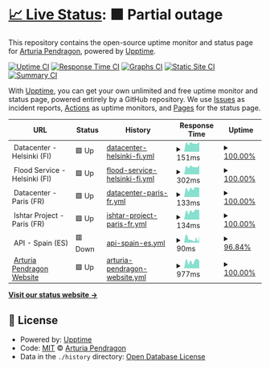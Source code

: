 # [📈 Live Status](https://ArturiaPendragon.github.io/uptime-status): <!--live status--> **🟧 Partial outage**

This repository contains the open-source uptime monitor and status page for [Arturia Pendragon](https://ArturiaPendragon.github.io/uptime-status), powered by [Upptime](https://github.com/upptime/upptime).

[![Uptime CI](https://github.com/ArturiaPendragon/uptime-status/workflows/Uptime%20CI/badge.svg)](https://github.com/ArturiaPendragon/uptime-status/actions?query=workflow%3A%22Uptime+CI%22)
[![Response Time CI](https://github.com/ArturiaPendragon/uptime-status/workflows/Response%20Time%20CI/badge.svg)](https://github.com/ArturiaPendragon/uptime-status/actions?query=workflow%3A%22Response+Time+CI%22)
[![Graphs CI](https://github.com/ArturiaPendragon/uptime-status/workflows/Graphs%20CI/badge.svg)](https://github.com/ArturiaPendragon/uptime-status/actions?query=workflow%3A%22Graphs+CI%22)
[![Static Site CI](https://github.com/ArturiaPendragon/uptime-status/workflows/Static%20Site%20CI/badge.svg)](https://github.com/ArturiaPendragon/uptime-status/actions?query=workflow%3A%22Static+Site+CI%22)
[![Summary CI](https://github.com/ArturiaPendragon/uptime-status/workflows/Summary%20CI/badge.svg)](https://github.com/ArturiaPendragon/uptime-status/actions?query=workflow%3A%22Summary+CI%22)

With [Upptime](https://upptime.js.org), you can get your own unlimited and free uptime monitor and status page, powered entirely by a GitHub repository. We use [Issues](https://github.com/ArturiaPendragon/uptime-status/issues) as incident reports, [Actions](https://github.com/ArturiaPendragon/uptime-status/actions) as uptime monitors, and [Pages](https://ArturiaPendragon.github.io/uptime-status) for the status page.

<!--start: status pages-->
<!-- This summary is generated by Upptime (https://github.com/upptime/upptime) -->
<!-- Do not edit this manually, your changes will be overwritten -->
<!-- prettier-ignore -->
| URL | Status | History | Response Time | Uptime |
| --- | ------ | ------- | ------------- | ------ |
| <img alt="" src="https://findicons.com/files/icons/2118/nuvola/128/server.png" height="13"> Datacenter - Helsinki (FI) | 🟩 Up | [datacenter-helsinki-fi.yml](https://github.com/ArturiaPendragon/uptime-status/commits/HEAD/history/datacenter-helsinki-fi.yml) | <details><summary><img alt="Response time graph" src="./graphs/datacenter-helsinki-fi/response-time-week.png" height="20"> 151ms</summary><br><a href="https://ArturiaPendragon.github.io/uptime-status/history/datacenter-helsinki-fi"><img alt="Response time 138" src="https://img.shields.io/endpoint?url=https%3A%2F%2Fraw.githubusercontent.com%2FArturiaPendragon%2Fuptime-status%2FHEAD%2Fapi%2Fdatacenter-helsinki-fi%2Fresponse-time.json"></a><br><a href="https://ArturiaPendragon.github.io/uptime-status/history/datacenter-helsinki-fi"><img alt="24-hour response time 176" src="https://img.shields.io/endpoint?url=https%3A%2F%2Fraw.githubusercontent.com%2FArturiaPendragon%2Fuptime-status%2FHEAD%2Fapi%2Fdatacenter-helsinki-fi%2Fresponse-time-day.json"></a><br><a href="https://ArturiaPendragon.github.io/uptime-status/history/datacenter-helsinki-fi"><img alt="7-day response time 151" src="https://img.shields.io/endpoint?url=https%3A%2F%2Fraw.githubusercontent.com%2FArturiaPendragon%2Fuptime-status%2FHEAD%2Fapi%2Fdatacenter-helsinki-fi%2Fresponse-time-week.json"></a><br><a href="https://ArturiaPendragon.github.io/uptime-status/history/datacenter-helsinki-fi"><img alt="30-day response time 136" src="https://img.shields.io/endpoint?url=https%3A%2F%2Fraw.githubusercontent.com%2FArturiaPendragon%2Fuptime-status%2FHEAD%2Fapi%2Fdatacenter-helsinki-fi%2Fresponse-time-month.json"></a><br><a href="https://ArturiaPendragon.github.io/uptime-status/history/datacenter-helsinki-fi"><img alt="1-year response time 138" src="https://img.shields.io/endpoint?url=https%3A%2F%2Fraw.githubusercontent.com%2FArturiaPendragon%2Fuptime-status%2FHEAD%2Fapi%2Fdatacenter-helsinki-fi%2Fresponse-time-year.json"></a></details> | <details><summary><a href="https://ArturiaPendragon.github.io/uptime-status/history/datacenter-helsinki-fi">100.00%</a></summary><a href="https://ArturiaPendragon.github.io/uptime-status/history/datacenter-helsinki-fi"><img alt="All-time uptime 99.68%" src="https://img.shields.io/endpoint?url=https%3A%2F%2Fraw.githubusercontent.com%2FArturiaPendragon%2Fuptime-status%2FHEAD%2Fapi%2Fdatacenter-helsinki-fi%2Fuptime.json"></a><br><a href="https://ArturiaPendragon.github.io/uptime-status/history/datacenter-helsinki-fi"><img alt="24-hour uptime 100.00%" src="https://img.shields.io/endpoint?url=https%3A%2F%2Fraw.githubusercontent.com%2FArturiaPendragon%2Fuptime-status%2FHEAD%2Fapi%2Fdatacenter-helsinki-fi%2Fuptime-day.json"></a><br><a href="https://ArturiaPendragon.github.io/uptime-status/history/datacenter-helsinki-fi"><img alt="7-day uptime 100.00%" src="https://img.shields.io/endpoint?url=https%3A%2F%2Fraw.githubusercontent.com%2FArturiaPendragon%2Fuptime-status%2FHEAD%2Fapi%2Fdatacenter-helsinki-fi%2Fuptime-week.json"></a><br><a href="https://ArturiaPendragon.github.io/uptime-status/history/datacenter-helsinki-fi"><img alt="30-day uptime 100.00%" src="https://img.shields.io/endpoint?url=https%3A%2F%2Fraw.githubusercontent.com%2FArturiaPendragon%2Fuptime-status%2FHEAD%2Fapi%2Fdatacenter-helsinki-fi%2Fuptime-month.json"></a><br><a href="https://ArturiaPendragon.github.io/uptime-status/history/datacenter-helsinki-fi"><img alt="1-year uptime 99.57%" src="https://img.shields.io/endpoint?url=https%3A%2F%2Fraw.githubusercontent.com%2FArturiaPendragon%2Fuptime-status%2FHEAD%2Fapi%2Fdatacenter-helsinki-fi%2Fuptime-year.json"></a></details>
| <img alt="" src="https://raw.githubusercontent.com/jesec/flood/master/flood.svg" height="13"> Flood Service - Helsinki (FI) | 🟩 Up | [flood-service-helsinki-fi.yml](https://github.com/ArturiaPendragon/uptime-status/commits/HEAD/history/flood-service-helsinki-fi.yml) | <details><summary><img alt="Response time graph" src="./graphs/flood-service-helsinki-fi/response-time-week.png" height="20"> 302ms</summary><br><a href="https://ArturiaPendragon.github.io/uptime-status/history/flood-service-helsinki-fi"><img alt="Response time 305" src="https://img.shields.io/endpoint?url=https%3A%2F%2Fraw.githubusercontent.com%2FArturiaPendragon%2Fuptime-status%2FHEAD%2Fapi%2Fflood-service-helsinki-fi%2Fresponse-time.json"></a><br><a href="https://ArturiaPendragon.github.io/uptime-status/history/flood-service-helsinki-fi"><img alt="24-hour response time 351" src="https://img.shields.io/endpoint?url=https%3A%2F%2Fraw.githubusercontent.com%2FArturiaPendragon%2Fuptime-status%2FHEAD%2Fapi%2Fflood-service-helsinki-fi%2Fresponse-time-day.json"></a><br><a href="https://ArturiaPendragon.github.io/uptime-status/history/flood-service-helsinki-fi"><img alt="7-day response time 302" src="https://img.shields.io/endpoint?url=https%3A%2F%2Fraw.githubusercontent.com%2FArturiaPendragon%2Fuptime-status%2FHEAD%2Fapi%2Fflood-service-helsinki-fi%2Fresponse-time-week.json"></a><br><a href="https://ArturiaPendragon.github.io/uptime-status/history/flood-service-helsinki-fi"><img alt="30-day response time 274" src="https://img.shields.io/endpoint?url=https%3A%2F%2Fraw.githubusercontent.com%2FArturiaPendragon%2Fuptime-status%2FHEAD%2Fapi%2Fflood-service-helsinki-fi%2Fresponse-time-month.json"></a><br><a href="https://ArturiaPendragon.github.io/uptime-status/history/flood-service-helsinki-fi"><img alt="1-year response time 306" src="https://img.shields.io/endpoint?url=https%3A%2F%2Fraw.githubusercontent.com%2FArturiaPendragon%2Fuptime-status%2FHEAD%2Fapi%2Fflood-service-helsinki-fi%2Fresponse-time-year.json"></a></details> | <details><summary><a href="https://ArturiaPendragon.github.io/uptime-status/history/flood-service-helsinki-fi">100.00%</a></summary><a href="https://ArturiaPendragon.github.io/uptime-status/history/flood-service-helsinki-fi"><img alt="All-time uptime 97.21%" src="https://img.shields.io/endpoint?url=https%3A%2F%2Fraw.githubusercontent.com%2FArturiaPendragon%2Fuptime-status%2FHEAD%2Fapi%2Fflood-service-helsinki-fi%2Fuptime.json"></a><br><a href="https://ArturiaPendragon.github.io/uptime-status/history/flood-service-helsinki-fi"><img alt="24-hour uptime 100.00%" src="https://img.shields.io/endpoint?url=https%3A%2F%2Fraw.githubusercontent.com%2FArturiaPendragon%2Fuptime-status%2FHEAD%2Fapi%2Fflood-service-helsinki-fi%2Fuptime-day.json"></a><br><a href="https://ArturiaPendragon.github.io/uptime-status/history/flood-service-helsinki-fi"><img alt="7-day uptime 100.00%" src="https://img.shields.io/endpoint?url=https%3A%2F%2Fraw.githubusercontent.com%2FArturiaPendragon%2Fuptime-status%2FHEAD%2Fapi%2Fflood-service-helsinki-fi%2Fuptime-week.json"></a><br><a href="https://ArturiaPendragon.github.io/uptime-status/history/flood-service-helsinki-fi"><img alt="30-day uptime 100.00%" src="https://img.shields.io/endpoint?url=https%3A%2F%2Fraw.githubusercontent.com%2FArturiaPendragon%2Fuptime-status%2FHEAD%2Fapi%2Fflood-service-helsinki-fi%2Fuptime-month.json"></a><br><a href="https://ArturiaPendragon.github.io/uptime-status/history/flood-service-helsinki-fi"><img alt="1-year uptime 99.87%" src="https://img.shields.io/endpoint?url=https%3A%2F%2Fraw.githubusercontent.com%2FArturiaPendragon%2Fuptime-status%2FHEAD%2Fapi%2Fflood-service-helsinki-fi%2Fuptime-year.json"></a></details>
| <img alt="" src="https://findicons.com/files/icons/2118/nuvola/128/server.png" height="13"> Datacenter - Paris (FR) | 🟩 Up | [datacenter-paris-fr.yml](https://github.com/ArturiaPendragon/uptime-status/commits/HEAD/history/datacenter-paris-fr.yml) | <details><summary><img alt="Response time graph" src="./graphs/datacenter-paris-fr/response-time-week.png" height="20"> 133ms</summary><br><a href="https://ArturiaPendragon.github.io/uptime-status/history/datacenter-paris-fr"><img alt="Response time 113" src="https://img.shields.io/endpoint?url=https%3A%2F%2Fraw.githubusercontent.com%2FArturiaPendragon%2Fuptime-status%2FHEAD%2Fapi%2Fdatacenter-paris-fr%2Fresponse-time.json"></a><br><a href="https://ArturiaPendragon.github.io/uptime-status/history/datacenter-paris-fr"><img alt="24-hour response time 146" src="https://img.shields.io/endpoint?url=https%3A%2F%2Fraw.githubusercontent.com%2FArturiaPendragon%2Fuptime-status%2FHEAD%2Fapi%2Fdatacenter-paris-fr%2Fresponse-time-day.json"></a><br><a href="https://ArturiaPendragon.github.io/uptime-status/history/datacenter-paris-fr"><img alt="7-day response time 133" src="https://img.shields.io/endpoint?url=https%3A%2F%2Fraw.githubusercontent.com%2FArturiaPendragon%2Fuptime-status%2FHEAD%2Fapi%2Fdatacenter-paris-fr%2Fresponse-time-week.json"></a><br><a href="https://ArturiaPendragon.github.io/uptime-status/history/datacenter-paris-fr"><img alt="30-day response time 108" src="https://img.shields.io/endpoint?url=https%3A%2F%2Fraw.githubusercontent.com%2FArturiaPendragon%2Fuptime-status%2FHEAD%2Fapi%2Fdatacenter-paris-fr%2Fresponse-time-month.json"></a><br><a href="https://ArturiaPendragon.github.io/uptime-status/history/datacenter-paris-fr"><img alt="1-year response time 112" src="https://img.shields.io/endpoint?url=https%3A%2F%2Fraw.githubusercontent.com%2FArturiaPendragon%2Fuptime-status%2FHEAD%2Fapi%2Fdatacenter-paris-fr%2Fresponse-time-year.json"></a></details> | <details><summary><a href="https://ArturiaPendragon.github.io/uptime-status/history/datacenter-paris-fr">100.00%</a></summary><a href="https://ArturiaPendragon.github.io/uptime-status/history/datacenter-paris-fr"><img alt="All-time uptime 99.68%" src="https://img.shields.io/endpoint?url=https%3A%2F%2Fraw.githubusercontent.com%2FArturiaPendragon%2Fuptime-status%2FHEAD%2Fapi%2Fdatacenter-paris-fr%2Fuptime.json"></a><br><a href="https://ArturiaPendragon.github.io/uptime-status/history/datacenter-paris-fr"><img alt="24-hour uptime 100.00%" src="https://img.shields.io/endpoint?url=https%3A%2F%2Fraw.githubusercontent.com%2FArturiaPendragon%2Fuptime-status%2FHEAD%2Fapi%2Fdatacenter-paris-fr%2Fuptime-day.json"></a><br><a href="https://ArturiaPendragon.github.io/uptime-status/history/datacenter-paris-fr"><img alt="7-day uptime 100.00%" src="https://img.shields.io/endpoint?url=https%3A%2F%2Fraw.githubusercontent.com%2FArturiaPendragon%2Fuptime-status%2FHEAD%2Fapi%2Fdatacenter-paris-fr%2Fuptime-week.json"></a><br><a href="https://ArturiaPendragon.github.io/uptime-status/history/datacenter-paris-fr"><img alt="30-day uptime 100.00%" src="https://img.shields.io/endpoint?url=https%3A%2F%2Fraw.githubusercontent.com%2FArturiaPendragon%2Fuptime-status%2FHEAD%2Fapi%2Fdatacenter-paris-fr%2Fuptime-month.json"></a><br><a href="https://ArturiaPendragon.github.io/uptime-status/history/datacenter-paris-fr"><img alt="1-year uptime 99.57%" src="https://img.shields.io/endpoint?url=https%3A%2F%2Fraw.githubusercontent.com%2FArturiaPendragon%2Fuptime-status%2FHEAD%2Fapi%2Fdatacenter-paris-fr%2Fuptime-year.json"></a></details>
| <img alt="" src="https://docs.nest.land/img/logo.svg" height="13"> Ishtar Project - Paris (FR) | 🟩 Up | [ishtar-project-paris-fr.yml](https://github.com/ArturiaPendragon/uptime-status/commits/HEAD/history/ishtar-project-paris-fr.yml) | <details><summary><img alt="Response time graph" src="./graphs/ishtar-project-paris-fr/response-time-week.png" height="20"> 134ms</summary><br><a href="https://ArturiaPendragon.github.io/uptime-status/history/ishtar-project-paris-fr"><img alt="Response time 114" src="https://img.shields.io/endpoint?url=https%3A%2F%2Fraw.githubusercontent.com%2FArturiaPendragon%2Fuptime-status%2FHEAD%2Fapi%2Fishtar-project-paris-fr%2Fresponse-time.json"></a><br><a href="https://ArturiaPendragon.github.io/uptime-status/history/ishtar-project-paris-fr"><img alt="24-hour response time 146" src="https://img.shields.io/endpoint?url=https%3A%2F%2Fraw.githubusercontent.com%2FArturiaPendragon%2Fuptime-status%2FHEAD%2Fapi%2Fishtar-project-paris-fr%2Fresponse-time-day.json"></a><br><a href="https://ArturiaPendragon.github.io/uptime-status/history/ishtar-project-paris-fr"><img alt="7-day response time 134" src="https://img.shields.io/endpoint?url=https%3A%2F%2Fraw.githubusercontent.com%2FArturiaPendragon%2Fuptime-status%2FHEAD%2Fapi%2Fishtar-project-paris-fr%2Fresponse-time-week.json"></a><br><a href="https://ArturiaPendragon.github.io/uptime-status/history/ishtar-project-paris-fr"><img alt="30-day response time 110" src="https://img.shields.io/endpoint?url=https%3A%2F%2Fraw.githubusercontent.com%2FArturiaPendragon%2Fuptime-status%2FHEAD%2Fapi%2Fishtar-project-paris-fr%2Fresponse-time-month.json"></a><br><a href="https://ArturiaPendragon.github.io/uptime-status/history/ishtar-project-paris-fr"><img alt="1-year response time 113" src="https://img.shields.io/endpoint?url=https%3A%2F%2Fraw.githubusercontent.com%2FArturiaPendragon%2Fuptime-status%2FHEAD%2Fapi%2Fishtar-project-paris-fr%2Fresponse-time-year.json"></a></details> | <details><summary><a href="https://ArturiaPendragon.github.io/uptime-status/history/ishtar-project-paris-fr">100.00%</a></summary><a href="https://ArturiaPendragon.github.io/uptime-status/history/ishtar-project-paris-fr"><img alt="All-time uptime 99.67%" src="https://img.shields.io/endpoint?url=https%3A%2F%2Fraw.githubusercontent.com%2FArturiaPendragon%2Fuptime-status%2FHEAD%2Fapi%2Fishtar-project-paris-fr%2Fuptime.json"></a><br><a href="https://ArturiaPendragon.github.io/uptime-status/history/ishtar-project-paris-fr"><img alt="24-hour uptime 100.00%" src="https://img.shields.io/endpoint?url=https%3A%2F%2Fraw.githubusercontent.com%2FArturiaPendragon%2Fuptime-status%2FHEAD%2Fapi%2Fishtar-project-paris-fr%2Fuptime-day.json"></a><br><a href="https://ArturiaPendragon.github.io/uptime-status/history/ishtar-project-paris-fr"><img alt="7-day uptime 100.00%" src="https://img.shields.io/endpoint?url=https%3A%2F%2Fraw.githubusercontent.com%2FArturiaPendragon%2Fuptime-status%2FHEAD%2Fapi%2Fishtar-project-paris-fr%2Fuptime-week.json"></a><br><a href="https://ArturiaPendragon.github.io/uptime-status/history/ishtar-project-paris-fr"><img alt="30-day uptime 99.96%" src="https://img.shields.io/endpoint?url=https%3A%2F%2Fraw.githubusercontent.com%2FArturiaPendragon%2Fuptime-status%2FHEAD%2Fapi%2Fishtar-project-paris-fr%2Fuptime-month.json"></a><br><a href="https://ArturiaPendragon.github.io/uptime-status/history/ishtar-project-paris-fr"><img alt="1-year uptime 99.57%" src="https://img.shields.io/endpoint?url=https%3A%2F%2Fraw.githubusercontent.com%2FArturiaPendragon%2Fuptime-status%2FHEAD%2Fapi%2Fishtar-project-paris-fr%2Fuptime-year.json"></a></details>
| <img alt="" src="https://docs.nest.land/img/logo.svg" height="13"> API - Spain (ES) | 🟥 Down | [api-spain-es.yml](https://github.com/ArturiaPendragon/uptime-status/commits/HEAD/history/api-spain-es.yml) | <details><summary><img alt="Response time graph" src="./graphs/api-spain-es/response-time-week.png" height="20"> 90ms</summary><br><a href="https://ArturiaPendragon.github.io/uptime-status/history/api-spain-es"><img alt="Response time 929" src="https://img.shields.io/endpoint?url=https%3A%2F%2Fraw.githubusercontent.com%2FArturiaPendragon%2Fuptime-status%2FHEAD%2Fapi%2Fapi-spain-es%2Fresponse-time.json"></a><br><a href="https://ArturiaPendragon.github.io/uptime-status/history/api-spain-es"><img alt="24-hour response time 81" src="https://img.shields.io/endpoint?url=https%3A%2F%2Fraw.githubusercontent.com%2FArturiaPendragon%2Fuptime-status%2FHEAD%2Fapi%2Fapi-spain-es%2Fresponse-time-day.json"></a><br><a href="https://ArturiaPendragon.github.io/uptime-status/history/api-spain-es"><img alt="7-day response time 90" src="https://img.shields.io/endpoint?url=https%3A%2F%2Fraw.githubusercontent.com%2FArturiaPendragon%2Fuptime-status%2FHEAD%2Fapi%2Fapi-spain-es%2Fresponse-time-week.json"></a><br><a href="https://ArturiaPendragon.github.io/uptime-status/history/api-spain-es"><img alt="30-day response time 95" src="https://img.shields.io/endpoint?url=https%3A%2F%2Fraw.githubusercontent.com%2FArturiaPendragon%2Fuptime-status%2FHEAD%2Fapi%2Fapi-spain-es%2Fresponse-time-month.json"></a><br><a href="https://ArturiaPendragon.github.io/uptime-status/history/api-spain-es"><img alt="1-year response time 839" src="https://img.shields.io/endpoint?url=https%3A%2F%2Fraw.githubusercontent.com%2FArturiaPendragon%2Fuptime-status%2FHEAD%2Fapi%2Fapi-spain-es%2Fresponse-time-year.json"></a></details> | <details><summary><a href="https://ArturiaPendragon.github.io/uptime-status/history/api-spain-es">96.84%</a></summary><a href="https://ArturiaPendragon.github.io/uptime-status/history/api-spain-es"><img alt="All-time uptime 99.50%" src="https://img.shields.io/endpoint?url=https%3A%2F%2Fraw.githubusercontent.com%2FArturiaPendragon%2Fuptime-status%2FHEAD%2Fapi%2Fapi-spain-es%2Fuptime.json"></a><br><a href="https://ArturiaPendragon.github.io/uptime-status/history/api-spain-es"><img alt="24-hour uptime 77.90%" src="https://img.shields.io/endpoint?url=https%3A%2F%2Fraw.githubusercontent.com%2FArturiaPendragon%2Fuptime-status%2FHEAD%2Fapi%2Fapi-spain-es%2Fuptime-day.json"></a><br><a href="https://ArturiaPendragon.github.io/uptime-status/history/api-spain-es"><img alt="7-day uptime 96.84%" src="https://img.shields.io/endpoint?url=https%3A%2F%2Fraw.githubusercontent.com%2FArturiaPendragon%2Fuptime-status%2FHEAD%2Fapi%2Fapi-spain-es%2Fuptime-week.json"></a><br><a href="https://ArturiaPendragon.github.io/uptime-status/history/api-spain-es"><img alt="30-day uptime 95.87%" src="https://img.shields.io/endpoint?url=https%3A%2F%2Fraw.githubusercontent.com%2FArturiaPendragon%2Fuptime-status%2FHEAD%2Fapi%2Fapi-spain-es%2Fuptime-month.json"></a><br><a href="https://ArturiaPendragon.github.io/uptime-status/history/api-spain-es"><img alt="1-year uptime 99.34%" src="https://img.shields.io/endpoint?url=https%3A%2F%2Fraw.githubusercontent.com%2FArturiaPendragon%2Fuptime-status%2FHEAD%2Fapi%2Fapi-spain-es%2Fuptime-year.json"></a></details>
| <img alt="" src="https://docs.nest.land/img/logo.svg" height="13"> [Arturia Pendragon Website](https://www.ovh.com/fr/) | 🟩 Up | [arturia-pendragon-website.yml](https://github.com/ArturiaPendragon/uptime-status/commits/HEAD/history/arturia-pendragon-website.yml) | <details><summary><img alt="Response time graph" src="./graphs/arturia-pendragon-website/response-time-week.png" height="20"> 977ms</summary><br><a href="https://ArturiaPendragon.github.io/uptime-status/history/arturia-pendragon-website"><img alt="Response time 781" src="https://img.shields.io/endpoint?url=https%3A%2F%2Fraw.githubusercontent.com%2FArturiaPendragon%2Fuptime-status%2FHEAD%2Fapi%2Farturia-pendragon-website%2Fresponse-time.json"></a><br><a href="https://ArturiaPendragon.github.io/uptime-status/history/arturia-pendragon-website"><img alt="24-hour response time 1015" src="https://img.shields.io/endpoint?url=https%3A%2F%2Fraw.githubusercontent.com%2FArturiaPendragon%2Fuptime-status%2FHEAD%2Fapi%2Farturia-pendragon-website%2Fresponse-time-day.json"></a><br><a href="https://ArturiaPendragon.github.io/uptime-status/history/arturia-pendragon-website"><img alt="7-day response time 977" src="https://img.shields.io/endpoint?url=https%3A%2F%2Fraw.githubusercontent.com%2FArturiaPendragon%2Fuptime-status%2FHEAD%2Fapi%2Farturia-pendragon-website%2Fresponse-time-week.json"></a><br><a href="https://ArturiaPendragon.github.io/uptime-status/history/arturia-pendragon-website"><img alt="30-day response time 688" src="https://img.shields.io/endpoint?url=https%3A%2F%2Fraw.githubusercontent.com%2FArturiaPendragon%2Fuptime-status%2FHEAD%2Fapi%2Farturia-pendragon-website%2Fresponse-time-month.json"></a><br><a href="https://ArturiaPendragon.github.io/uptime-status/history/arturia-pendragon-website"><img alt="1-year response time 780" src="https://img.shields.io/endpoint?url=https%3A%2F%2Fraw.githubusercontent.com%2FArturiaPendragon%2Fuptime-status%2FHEAD%2Fapi%2Farturia-pendragon-website%2Fresponse-time-year.json"></a></details> | <details><summary><a href="https://ArturiaPendragon.github.io/uptime-status/history/arturia-pendragon-website">100.00%</a></summary><a href="https://ArturiaPendragon.github.io/uptime-status/history/arturia-pendragon-website"><img alt="All-time uptime 99.98%" src="https://img.shields.io/endpoint?url=https%3A%2F%2Fraw.githubusercontent.com%2FArturiaPendragon%2Fuptime-status%2FHEAD%2Fapi%2Farturia-pendragon-website%2Fuptime.json"></a><br><a href="https://ArturiaPendragon.github.io/uptime-status/history/arturia-pendragon-website"><img alt="24-hour uptime 100.00%" src="https://img.shields.io/endpoint?url=https%3A%2F%2Fraw.githubusercontent.com%2FArturiaPendragon%2Fuptime-status%2FHEAD%2Fapi%2Farturia-pendragon-website%2Fuptime-day.json"></a><br><a href="https://ArturiaPendragon.github.io/uptime-status/history/arturia-pendragon-website"><img alt="7-day uptime 100.00%" src="https://img.shields.io/endpoint?url=https%3A%2F%2Fraw.githubusercontent.com%2FArturiaPendragon%2Fuptime-status%2FHEAD%2Fapi%2Farturia-pendragon-website%2Fuptime-week.json"></a><br><a href="https://ArturiaPendragon.github.io/uptime-status/history/arturia-pendragon-website"><img alt="30-day uptime 100.00%" src="https://img.shields.io/endpoint?url=https%3A%2F%2Fraw.githubusercontent.com%2FArturiaPendragon%2Fuptime-status%2FHEAD%2Fapi%2Farturia-pendragon-website%2Fuptime-month.json"></a><br><a href="https://ArturiaPendragon.github.io/uptime-status/history/arturia-pendragon-website"><img alt="1-year uptime 99.97%" src="https://img.shields.io/endpoint?url=https%3A%2F%2Fraw.githubusercontent.com%2FArturiaPendragon%2Fuptime-status%2FHEAD%2Fapi%2Farturia-pendragon-website%2Fuptime-year.json"></a></details>

<!--end: status pages-->

[**Visit our status website →**](https://ArturiaPendragon.github.io/uptime-status)

## 📄 License

- Powered by: [Upptime](https://github.com/upptime/upptime)
- Code: [MIT](./LICENSE) © [Arturia Pendragon](https://ArturiaPendragon.github.io/uptime-status)
- Data in the `./history` directory: [Open Database License](https://opendatacommons.org/licenses/odbl/1-0/)
